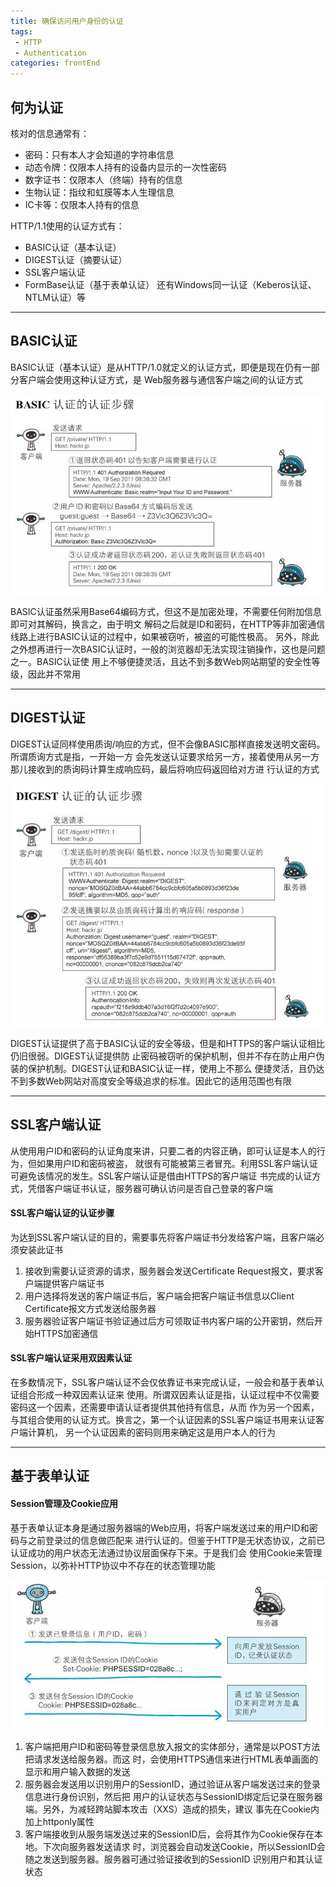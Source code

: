 ```yaml
---
title: 确保访问用户身份的认证
tags: 
 - HTTP
 - Authentication
categories: frontEnd
---
```


## 何为认证
核对的信息通常有：
* 密码：只有本人才会知道的字符串信息
* 动态令牌：仅限本人持有的设备内显示的一次性密码
* 数字证书：仅限本人（终端）持有的信息
* 生物认证：指纹和虹膜等本人生理信息
* IC卡等：仅限本人持有的信息
    
HTTP/1.1使用的认证方式有：
* BASIC认证（基本认证）
* DIGEST认证（摘要认证）
* SSL客户端认证
* FormBase认证（基于表单认证）
还有Windows同一认证（Keberos认证、NTLM认证）等

---

 ## BASIC认证
    
BASIC认证（基本认证）是从HTTP/1.0就定义的认证方式，即便是现在仍有一部分客户端会使用这种认证方式，是
Web服务器与通信客户端之间的认证方式
    
   ![](../../.vuepress/public/img/16dcdd11.png)
   
BASIC认证虽然采用Base64编码方式，但这不是加密处理，不需要任何附加信息即可对其解码，换言之，由于明文
解码之后就是ID和密码，在HTTP等非加密通信线路上进行BASIC认证的过程中，如果被窃听，被盗的可能性极高。
另外，除此之外想再进行一次BASIC认证时，一般的浏览器却无法实现注销操作，这也是问题之一。BASIC认证使
用上不够便捷灵活，且达不到多数Web网站期望的安全性等级，因此并不常用

---

 ## DIGEST认证
DIGEST认证同样使用质询/响应的方式，但不会像BASIC那样直接发送明文密码。所谓质询方式是指，一开始一方
会先发送认证要求给另一方，接着使用从另一方那儿接收到的质询码计算生成响应码，最后将响应码返回给对方进
行认证的方式
    
   ![](../../.vuepress/public/img/95868477.png)
   
DIGEST认证提供了高于BASIC认证的安全等级，但是和HTTPS的客户端认证相比仍旧很弱。DIGEST认证提供防
止密码被窃听的保护机制，但并不存在防止用户伪装的保护机制。DIGEST认证和BASIC认证一样，使用上不那么
便捷灵活，且仍达不到多数Web网站对高度安全等级追求的标准。因此它的适用范围也有限

---

 ## SSL客户端认证
从使用用户ID和密码的认证角度来讲，只要二者的内容正确，即可认证是本人的行为，但如果用户ID和密码被盗，
就很有可能被第三者冒充。利用SSL客户端认证可避免该情况的发生。SSL客户端认证是借由HTTPS的客户端证
书完成的认证方式，凭借客户端证书认证，服务器可确认访问是否自己登录的客户端
    
  #### SSL客户端认证的认证步骤
为达到SSL客户端认证的目的，需要事先将客户端证书分发给客户端，且客户端必须安装此证书
1. 接收到需要认证资源的请求，服务器会发送Certificate Request报文，要求客户端提供客户端证书
2. 用户选择将发送的客户端证书后，客户端会把客户端证书信息以Client Certificate报文方式发送给服务器
3. 服务器验证客户端证书验证通过后方可领取证书内客户端的公开密钥，然后开始HTTPS加密通信
    
  #### SSL客户端认证采用双因素认证
在多数情况下，SSL客户端认证不会仅依靠证书来完成认证，一般会和基于表单认证组合形成一种双因素认证来
使用。所谓双因素认证是指，认证过程中不仅需要密码这一个因素，还需要申请认证者提供其他持有信息，从而
作为另一个因素，与其组合使用的认证方式。换言之，第一个认证因素的SSL客户端证书用来认证客户端计算机，
另一个认证因素的密码则用来确定这是用户本人的行为
    
---    

 ## 基于表单认证
  #### Session管理及Cookie应用
基于表单认证本身是通过服务器端的Web应用，将客户端发送过来的用户ID和密码与之前登录过的信息做匹配来
进行认证的。但鉴于HTTP是无状态协议，之前已认证成功的用户状态无法通过协议层面保存下来。于是我们会
使用Cookie来管理Session，以弥补HTTP协议中不存在的状态管理功能
    
   ![](../../.vuepress/public/img/dcb3d577.png)
   
1. 客户端把用户ID和密码等登录信息放入报文的实体部分，通常是以POST方法把请求发送给服务器。而这
    时，会使用HTTPS通信来进行HTML表单画面的显示和用户输入数据的发送
2. 服务器会发送用以识别用户的SessionID，通过验证从客户端发送过来的登录信息进行身份识别，然后把
    用户的认证状态与SessionID绑定后记录在服务器端。另外，为减轻跨站脚本攻击（XXS）造成的损失，建议
    事先在Cookie内加上httponly属性
3. 客户端接收到从服务端发送过来的SessionID后，会将其作为Cookie保存在本地。下次向服务器发送请求
    时，浏览器会自动发送Cookie，所以SessionID会随之发送到服务器。服务器可通过验证接收到的SessionID
    识别用户和其认证状态
    
